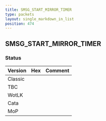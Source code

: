 ```yaml
---
title: SMSG_START_MIRROR_TIMER
type: packets
layout: single_markdown_in_list
position: 474
---
```


## SMSG_START_MIRROR_TIMER

### Status

Version | Hex | Comment
---------- | ---------- | ---------- 
Classic |  |  
TBC |  |  
WotLK |  |  
Cata |  |  
MoP |  |  